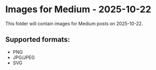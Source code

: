 # Images for Medium - 2025-10-22

This folder will contain images for Medium posts on 2025-10-22.

## Supported formats:
- PNG
- JPG/JPEG
- SVG
